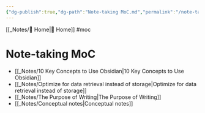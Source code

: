 ```yaml
---
{"dg-publish":true,"dg-path":"Note-taking MoC.md","permalink":"/note-taking-mo-c/","dgPassFrontmatter":true,"updated":"2025-01-27T11:50:15.378+01:00"}
---
```


[[_Notes/ Home\| Home]] #moc 

# Note-taking MoC

- [[_Notes/10 Key Concepts to Use Obsidian\|10 Key Concepts to Use Obsidian]]
- [[_Notes/Optimize for data retrieval instead of storage\|Optimize for data retrieval instead of storage]]
- [[_Notes/The Purpose of Writing\|The Purpose of Writing]]
- [[_Notes/Conceptual notes\|Conceptual notes]]
